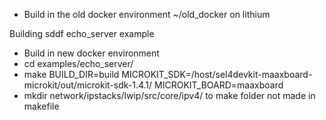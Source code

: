 - Build in the old docker environment ~/old_docker on lithium 

Building sddf echo_server example
- Build in new docker environment
- cd examples/echo_server/
- make BUILD_DIR=build MICROKIT_SDK=/host/sel4devkit-maaxboard-microkit/out/microkit-sdk-1.4.1/ MICROKIT_BOARD=maaxboard
- mkdir network/ipstacks/lwip/src/core/ipv4/ to make folder not made in makefile